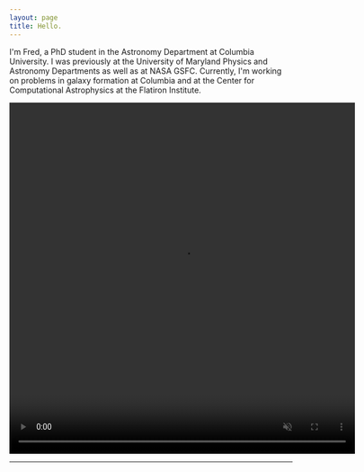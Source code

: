 ```yaml
---
layout: page
title: Hello.
---
```


I'm Fred, a PhD student in the Astronomy Department at Columbia University. I was previously at the University of Maryland Physics and Astronomy Departments as well as at NASA GSFC. Currently, I'm working on problems in galaxy formation at Columbia and at the Center for Computational Astrophysics at the Flatiron Institute.  

<!-- I'm Fred, an undergraduate student at the University of Maryland's Departments of [Physics](https://umdphysics.umd.edu/) and [Astronomy](https://www.astro.umd.edu/). Currently, I'm  working on computer simulations at the [CTC](https://www.astro.umd.edu/rareas/ctc/) and with [nuSpaceSim](https://heasarc.gsfc.nasa.gov/docs/nuSpaceSim/) at GSFC.   -->

<p align="center">
<video width=" 615" height="625.13"  loop="loop" muted="muted" plays-inline="true" autoplay>
  <source type="video/mp4" src="https://terpconnect.umd.edu/~fgarcia4/cosmology/halo_D/lowsfe_butterfly.mp4">
</video>
</p>
 
--------------


